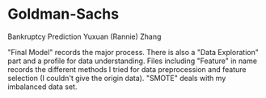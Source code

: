 # Goldman-Sachs
Bankruptcy Prediction
Yuxuan (Rannie) Zhang

"Final Model" records the major process.
There is also a "Data Exploration" part and a profile for data understanding.
Files including "Feature" in name records the different methods I tried for data preprocession and feature selection (I couldn't give the origin data).
"SMOTE" deals with my imbalanced data set.
